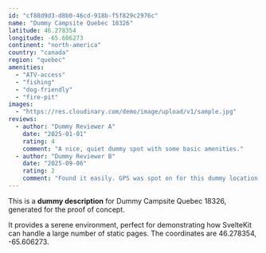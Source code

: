 ```yaml
---
id: "cf88d9d3-d8b0-46cd-918b-f5f829c2976c"
name: "Dummy Campsite Quebec 18326"
latitude: 46.278354
longitude: -65.606273
continent: "north-america"
country: "canada"
region: "quebec"
amenities:
  - "ATV-access"
  - "fishing"
  - "dog-friendly"
  - "fire-pit"
images:
  - "https://res.cloudinary.com/demo/image/upload/v1/sample.jpg"
reviews:
  - author: "Dummy Reviewer A"
    date: "2025-01-01"
    rating: 4
    comment: "A nice, quiet dummy spot with some basic amenities."
  - author: "Dummy Reviewer B"
    date: "2025-09-06"
    rating: 2
    comment: "Found it easily. GPS was spot on for this dummy location."
---
```


This is a **dummy description** for Dummy Campsite Quebec 18326, generated for the proof of concept.

It provides a serene environment, perfect for demonstrating how SvelteKit can handle a large number of static pages. The coordinates are 46.278354, -65.606273.

